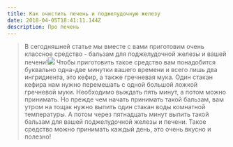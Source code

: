```yaml
---
title: Как очистить печень и поджелудочную железу
date: 2018-04-05T18:41:11.144Z
description: Про печень
---
```

> В сегодняшней статье мы вместе с вами приготовим очень классное средство - бальзам для поджелудочной железы и вашей печени!<img src="http://telegra.ph/file/6e0914573e6becd342c73.png"> Чтобы приготовить такое средство вам понадобится буквально одна-две минутки вашего времени и всего лишь два ингридиента, это кефир, а также гречневая мука. Один стакан кефира нам нужно перемешать с одной большой ложкой гречневой муки. Необходимо выждать пять минут, а потом можно принимать. Но прежде чем начать принимать такой бальзам, вам утром на тощак нужно выпить один стакан воды комнатной температуры. А потом через пятнадцать минут выпить такой бальзам для вашей поджелудочной железы и печени. Такое средство можно принимать каждый день, это очень вкусно и полезно!
